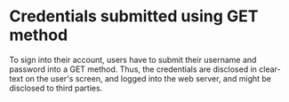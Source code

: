 # Credentials submitted using GET method

To sign into their account, users have to submit their username and password into a GET method. Thus, the credentials are disclosed in clear-text on the user's screen, and logged into the web server, and might be disclosed to third parties. 
